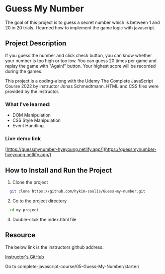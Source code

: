 # Guess My Number

The goal of this project is to guess a secret number which is between 1 and 20 in 20 trials. I learned how to implement the game logic with javascript.

## Project Description

If you guess the number and click check button, you can know whether your number is too high or too low. You can guess 20 times per game and replay the game with "Again!" button. Your highest score will be recorded during the games.

This project is a coding-along with the Udemy The Complete JavaScript Course 2022 by instructor Jonas Schmedtmann. HTML and CSS files were provided by the instructor.

### What I've learned:

- DOM Manipulation
- CSS Style Manipulation
- Event Handling

### Live demo link

[https://guessmynumber-hyeyoung.netlify.app/](https://guessmynumber-hyeyoung.netlify.app/)

## How to Install and Run the Project

1. Clone the project

```bash
  git clone https://github.com/hykim-soulis/Guess-my-number.git
```

2. Go to the project directory

```bash
  cd my-project
```

3. Double-click the index.html file

## Resource

The below link is the instructors github address.

[Instructor's GitHub](https://github.com/jonasschmedtmann/complete-javascript-course.git)

Go to complete-javascript-course/05-Guess-My-Number/starter/
